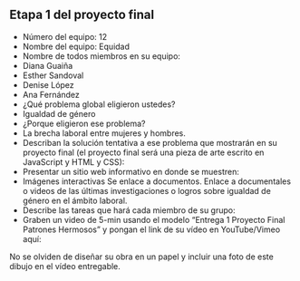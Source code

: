 ## Etapa 1 del proyecto final

- Número del equipo: 12
- Nombre del equipo: Equidad
- Nombre de todos miembros en su equipo:
-  Diana Guaiña
-  Esther Sandoval
-  Denise López
-  Ana Fernández
- ¿Qué problema global eligieron ustedes?
-  Igualdad de género
- ¿Porque eligieron ese problema? 
-  La brecha laboral  entre mujeres y hombres.
- Describan la solución tentativa a ese problema que mostrarán en su proyecto final (el proyecto final será una pieza de arte escrito en JavaScript y HTML y CSS):
-  Presentar un sitio web informativo en donde se muestren:
-   Imágenes interactivas
Se enlace a documentos.
Enlace a documentales o videos de las últimas investigaciones o logros sobre igualdad de género en el ámbito laboral. 
- Describe las tareas que hará cada miembro de su grupo:
- Graben un video de 5-min usando el modelo “Entrega 1 Proyecto Final Patrones Hermosos” y pongan el link de su vídeo en YouTube/Vimeo aquí:

No se olviden de diseñar su obra en un papel y incluir una foto de este dibujo en el vídeo entregable.
